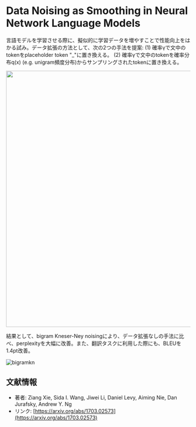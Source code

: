 # Data Noising as Smoothing in Neural Network Language Models

言語モデルを学習させる際に、擬似的に学習データを増やすことで性能向上をはかる試み。データ拡張の方法として、次の2つの手法を提案: (1) 確率γで文中のtokenをplaceholder token "_"に置き換える。 (2) 確率γで文中のtokenを確率分布q(x) (e.g. unigram頻度分布)からサンプリングされたtokenに置き換える。

<img src=https://user-images.githubusercontent.com/53220859/65744850-abe56f80-e134-11e9-8bc8-fe0798fced66.png width=700pt>



結果として、bigram Kneser-Ney noisingにより、データ拡張なしの手法に比べ、perplexityを大幅に改善。また、翻訳タスクに利用した際にも、BLEUを1.4pt改善。

![bigramkn](https://user-images.githubusercontent.com/53220859/65744849-abe56f80-e134-11e9-88bb-a5f5d90ad2e3.png)



## 文献情報

- 著者: Ziang Xie, Sida I. Wang, Jiwei Li, Daniel Levy, Aiming Nie, Dan Jurafsky, Andrew Y. Ng
- リンク: [https://arxiv.org/abs/1703.02573](https://arxiv.org/abs/1703.02573)





